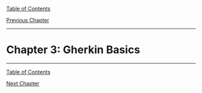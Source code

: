 [Table of Contents](_toc.md)

[Previous Chapter](ch2.md)

---

# Chapter 3: Gherkin Basics #


---
[Table of Contents](_toc.md)

[Next Chapter](ch4.md)
